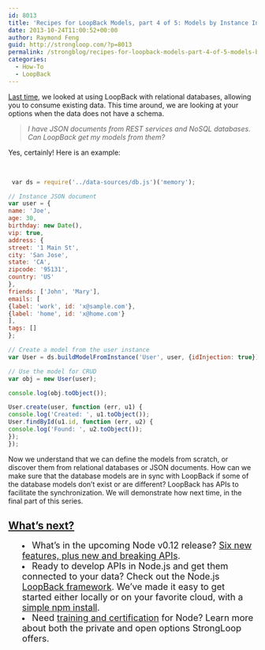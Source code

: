 ```yaml
---
id: 8013
title: 'Recipes for LoopBack Models, part 4 of 5: Models by Instance Introspection'
date: 2013-10-24T11:00:52+00:00
author: Raymond Feng
guid: http://strongloop.com/?p=8013
permalink: /strongblog/recipes-for-loopback-models-part-4-of-5-models-by-instance-introspection/
categories:
  - How-To
  - LoopBack
---
```

[Last time](http://strongloop.com/strongblog/recipes-for-loopback-models-part-3-of-5-model-discovery-with-relational-databases/), we looked at using LoopBack with relational databases, allowing you to consume existing data. This time around, we are looking at your options when the data does not have a schema.

> <p dir="ltr">
>   <em>I have JSON documents from REST services and NoSQL databases. Can LoopBack get my models from them?<br /> </em>
> </p>

<p dir="ltr">
  Yes, certainly! Here is an example:
</p>

<p dir="ltr">
   
</p>

```js
 var ds = require('../data-sources/db.js')('memory');

// Instance JSON document
var user = {
name: 'Joe',
age: 30,
birthday: new Date(),
vip: true,
address: {
street: '1 Main St',
city: 'San Jose',
state: 'CA',
zipcode: '95131',
country: 'US'
},
friends: ['John', 'Mary'],
emails: [
{label: 'work', id: 'x@sample.com'},
{label: 'home', id: 'x@home.com'}
],
tags: []
};

// Create a model from the user instance
var User = ds.buildModelFromInstance('User', user, {idInjection: true});

// Use the model for CRUD
var obj = new User(user);

console.log(obj.toObject());

User.create(user, function (err, u1) {
console.log('Created: ', u1.toObject());
User.findById(u1.id, function (err, u2) {
console.log('Found: ', u2.toObject());
});
});
```

<p dir="ltr">
  Now we understand that we can define the models from scratch, or discover them from relational databases or JSON documents. How can we make sure that the database models are in sync with LoopBack if some of the database models don&#8217;t exist or are different? LoopBack has APIs to facilitate the synchronization. We will demonstrate how next time, in the final part of this series.
</p>

## **[What’s next?](http://strongloop.com/get-started/)**

<li style="margin-left: 2em;">
  <span style="font-size: 18px;">What’s in the upcoming Node v0.12 release? <a href="http://strongloop.com/node-js/whats-new-in-node-js-v0-12/">Six new features, plus new and breaking APIs</a>.</span>
</li>
<li style="margin-left: 2em;">
  <span style="font-size: 18px;">Ready to develop APIs in Node.js and get them connected to your data? Check out the Node.js <a href="http://strongloop.com/node-js/loopback/">LoopBack framework</a>. We’ve made it easy to get started either locally or on your favorite cloud, with a <a href="http://strongloop.com/get-started/">simple npm install</a>.</span>
</li>
<li style="margin-left: 2em;">
  <span style="font-size: 18px;">Need <a href="http://strongloop.com/node-js-support/expertise/"]]>training and certification</a> for Node? Learn more about both the private and open options StrongLoop offers.</span>
</li>